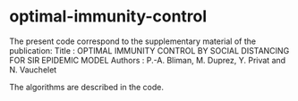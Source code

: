 # optimal-immunity-control

The present code correspond to the supplementary material of the publication:
Title : OPTIMAL IMMUNITY CONTROL BY SOCIAL DISTANCING FOR SIR EPIDEMIC MODEL
Authors : P.-A. Bliman, M. Duprez, Y. Privat and N. Vauchelet

The algorithms are described in the code.
